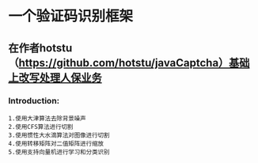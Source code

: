 一个验证码识别框架
==========
在作者hotstu （https://github.com/hotstu/javaCaptcha）基础上改写处理人保业务
------------------------

### Introduction: 
    1.使用大津算法去除背景噪声
    2.使用CFS算法进行切割
    3.使用惯性大水滴算法对图像进行切割
    4.使用转移矩阵对二值矩阵进行缩放
    5.使用支持向量机进行学习和分类识别


 
      
      
      
    
